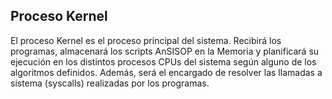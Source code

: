 ## Proceso Kernel
El proceso Kernel es el proceso principal del sistema. Recibirá los programas, almacenará los scripts
AnSISOP en la Memoria y planificará su ejecución en los distintos procesos CPUs del sistema según
alguno de los algoritmos definidos. Además, será el encargado de resolver las llamadas a sistema
(syscalls) realizadas por los programas.
